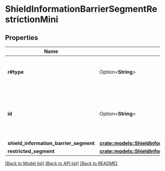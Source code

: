 # ShieldInformationBarrierSegmentRestrictionMini

## Properties

Name | Type | Description | Notes
------------ | ------------- | ------------- | -------------
**r#type** | Option<**String**> | Shield information barrier segment restriction | [optional]
**id** | Option<**String**> | The unique identifier for the shield information barrier segment restriction. | [optional]
**shield_information_barrier_segment** | [**crate::models::ShieldInformationBarrierSegmentRestrictionMiniAllOfShieldInformationBarrierSegment**](ShieldInformationBarrierSegmentRestriction__Mini_allOf_shield_information_barrier_segment.md) |  | 
**restricted_segment** | [**crate::models::ShieldInformationBarrierSegmentRestrictionMiniAllOfRestrictedSegment**](ShieldInformationBarrierSegmentRestriction__Mini_allOf_restricted_segment.md) |  | 

[[Back to Model list]](../README.md#documentation-for-models) [[Back to API list]](../README.md#documentation-for-api-endpoints) [[Back to README]](../README.md)


